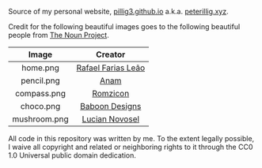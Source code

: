 Source of my personal website, [pillig3.github.io](https://pillig3.github.io) a.k.a. [peterillig.xyz](https://peterillig.xyz).

Credit for the following beautiful images goes to the following beautiful
people from [The Noun Project](https://thenounproject.com).


Image                                     | Creator
:----------------------------------------:|:----------------------------------------:
home.png                                  | [Rafael Farias Leão](https://thenounproject.com/rafaleao)
pencil.png                                | [Anam](https://thenounproject.com/a_6icon)
compass.png                               | [Romzicon](https://thenounproject.com/romzicon)
choco.png                                 | [Baboon Designs](https://thenounproject.com/baboondesigns)
mushroom.png                              | [Lucian Novosel](https://thenounproject.com/lucian.novosel)


All code in this repository was written by me. To the extent legally possible,
I waive all copyright and related or neighboring rights to it through the
CC0 1.0 Universal public domain dedication.
